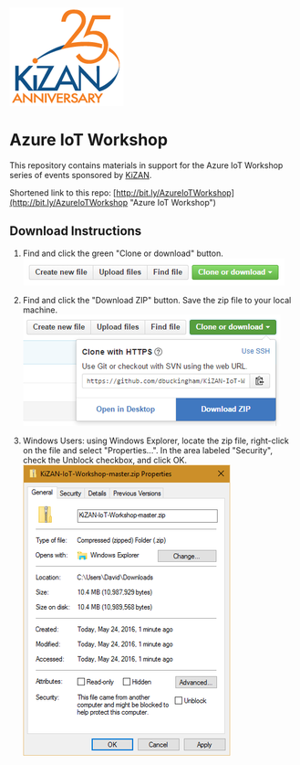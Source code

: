 ![KiZAN - 25th Anniversary](/img/KiZAN_25anniv_logo200px.png "KiZAN - 25th Anniversary")

# Azure IoT Workshop

This repository contains materials in support for the Azure IoT Workshop series of events sponsored by [KiZAN](http://kizan.com "KiZAN").

Shortened link to this repo: [http://bit.ly/AzureIoTWorkshop](http://bit.ly/AzureIoTWorkshop "Azure IoT Workshop")

## Download Instructions

1. Find and click the green "Clone or download" button.  
![Clone or download](/img/GitHub_01.PNG "Clone or download")

2. Find and click the "Download ZIP" button.  Save the zip file to your local machine.    
![Download ZIP](/img/GitHub_02.PNG "Download ZIP")

3. Windows Users: using Windows Explorer, locate the zip file, right-click on the file and select "Properties...".  In the area labeled "Security", check the Unblock checkbox, and click OK.  
![Unblock](/img/GitHub_03.PNG "Unblock")